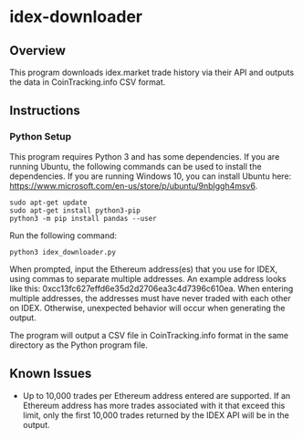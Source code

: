 # idex-downloader

## Overview

This program downloads idex.market trade history via their API and outputs the data in CoinTracking.info CSV format.

## Instructions

### Python Setup

This program requires Python 3 and has some dependencies.  If you are running Ubuntu, the following commands can be used to install the dependencies.  If you are running Windows 10, you can install Ubuntu here: https://www.microsoft.com/en-us/store/p/ubuntu/9nblggh4msv6.
```
sudo apt-get update
sudo apt-get install python3-pip
python3 -m pip install pandas --user
```

Run the following command:
```
python3 idex_downloader.py
```

When prompted, input the Ethereum address(es) that you use for IDEX, using commas to separate multiple addresses.  An example address looks like this: 0xcc13fc627effd6e35d2d2706ea3c4d7396c610ea.  When entering multiple addresses, the addresses must have never traded with each other on IDEX.  Otherwise, unexpected behavior will occur when generating the output.

The program will output a CSV file in CoinTracking.info format in the same directory as the Python program file.

## Known Issues

- Up to 10,000 trades per Ethereum address entered are supported.  If an Ethereum address has more trades associated with it that exceed this limit, only the first 10,000 trades returned by the IDEX API will be in the output.
